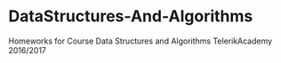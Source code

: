 # DataStructures-And-Algorithms
Homeworks for Course Data Structures and Algorithms TelerikAcademy 2016/2017 
